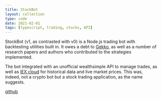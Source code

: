 ```yaml
---
title: StockBot
layout: collection
type: code
date: 2021-02-01
tags: [typescript, trading, stocks, API]
---
```


StockBot (v1, as contrasted with v0) is a Node.js trading bot with backtesting utilities built in. It owes a debt to [Gekko](https://github.com/xFFFFF/Gekko-Strategies), as well as a number of research papers and authors who contributed to the strategies implemented.

The bot integrated with an unofficial wealthsimple API to manage trades, as well as [IEX cloud](https://iexcloud.io/) for historical data and live market prices. This was, indeed, not a crypto bot but a stock trading application, as the name suggests.

[github](https://github.com/stockHuman/stockbot-v1)
